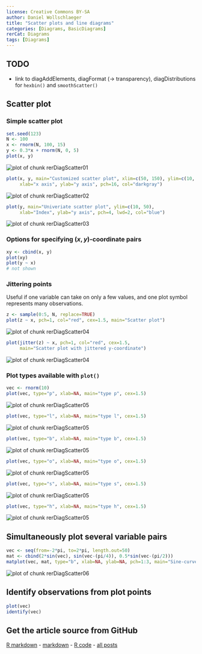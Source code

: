 ```yaml
---
license: Creative Commons BY-SA
author: Daniel Wollschlaeger
title: "Scatter plots and line diagrams"
categories: [Diagrams, BasicDiagrams]
rerCat: Diagrams
tags: [Diagrams]
---
```





TODO
-------------------------

 - link to diagAddElements, diagFormat (-> transparency), diagDistributions for `hexbin()` and `smoothScatter()`

Scatter plot
-------------------------

### Simple scatter plot
    

```r
set.seed(123)
N <- 100
x <- rnorm(N, 100, 15)
y <- 0.3*x + rnorm(N, 0, 5)
plot(x, y)
```

![plot of chunk rerDiagScatter01](../content/assets/figure/rerDiagScatter01.png) 



```r
plot(x, y, main="Customized scatter plot", xlim=c(50, 150), ylim=c(10, 50),
     xlab="x axis", ylab="y axis", pch=16, col="darkgray")
```

![plot of chunk rerDiagScatter02](../content/assets/figure/rerDiagScatter02.png) 



```r
plot(y, main="Univeriate scatter plot", ylim=c(10, 50),
     xlab="Index", ylab="y axis", pch=4, lwd=2, col="blue")
```

![plot of chunk rerDiagScatter03](../content/assets/figure/rerDiagScatter03.png) 


### Options for specifying $(x, y)$-coordinate pairs


```r
xy <- cbind(x, y)
plot(xy)
plot(y ~ x)
# not shown
```


### Jittering points

Useful if one variable can take on only a few values, and one plot symbol represents many observations.


```r
z <- sample(0:5, N, replace=TRUE)
plot(z ~ x, pch=1, col="red", cex=1.5, main="Scatter plot")
```

![plot of chunk rerDiagScatter04](../content/assets/figure/rerDiagScatter041.png) 

```r
plot(jitter(z) ~ x, pch=1, col="red", cex=1.5,
     main="Scatter plot with jittered y-coordinate")
```

![plot of chunk rerDiagScatter04](../content/assets/figure/rerDiagScatter042.png) 


### Plot types available with `plot()`


```r
vec <- rnorm(10)
plot(vec, type="p", xlab=NA, main="type p", cex=1.5)
```

![plot of chunk rerDiagScatter05](../content/assets/figure/rerDiagScatter051.png) 

```r
plot(vec, type="l", xlab=NA, main="type l", cex=1.5)
```

![plot of chunk rerDiagScatter05](../content/assets/figure/rerDiagScatter052.png) 

```r
plot(vec, type="b", xlab=NA, main="type b", cex=1.5)
```

![plot of chunk rerDiagScatter05](../content/assets/figure/rerDiagScatter053.png) 

```r
plot(vec, type="o", xlab=NA, main="type o", cex=1.5)
```

![plot of chunk rerDiagScatter05](../content/assets/figure/rerDiagScatter054.png) 

```r
plot(vec, type="s", xlab=NA, main="type s", cex=1.5)
```

![plot of chunk rerDiagScatter05](../content/assets/figure/rerDiagScatter055.png) 

```r
plot(vec, type="h", xlab=NA, main="type h", cex=1.5)
```

![plot of chunk rerDiagScatter05](../content/assets/figure/rerDiagScatter056.png) 


Simultaneously plot several variable pairs
-------------------------


```r
vec <- seq(from=-2*pi, to=2*pi, length.out=50)
mat <- cbind(2*sin(vec), sin(vec-(pi/4)), 0.5*sin(vec-(pi/2)))
matplot(vec, mat, type="b", xlab=NA, ylab=NA, pch=1:3, main="Sine-curves")
```

![plot of chunk rerDiagScatter06](../content/assets/figure/rerDiagScatter06.png) 


Identify observations from plot points
-------------------------


```r
plot(vec)
identify(vec)
```


Get the article source from GitHub
----------------------------------------------

[R markdown](https://github.com/dwoll/RExRepos/raw/master/Rmd/diagScatter.Rmd) - [markdown](https://github.com/dwoll/RExRepos/raw/master/md/diagScatter.md) - [R code](https://github.com/dwoll/RExRepos/raw/master/R/diagScatter.R) - [all posts](https://github.com/dwoll/RExRepos/)
